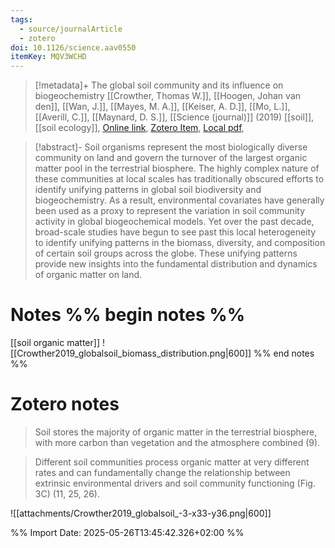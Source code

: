 ```yaml
---
tags:
  - source/journalArticle
  - zotero
doi: 10.1126/science.aav0550
itemKey: MQV3WCHD
---
```

>[!metadata]+
> The global soil community and its influence on biogeochemistry
> [[Crowther, Thomas W.]], [[Hoogen, Johan van den]], [[Wan, J.]], [[Mayes, M. A.]], [[Keiser, A. D.]], [[Mo, L.]], [[Averill, C.]], [[Maynard, D. S.]], 
> [[Science (journal)]] (2019)
> [[soil]], [[soil ecology]], 
> [Online link](https://www.science.org/doi/10.1126/science.aav0550), [Zotero Item](zotero://select/library/items/MQV3WCHD), [Local pdf](file://C:/Users/aburg/Documents/references/zotero/storage/6X4MBUBZ/Crowther2019_globalsoil.pdf), 

>[!abstract]-
>Soil organisms represent the most biologically diverse community on land and govern the turnover of the largest organic matter pool in the terrestrial biosphere. The highly complex nature of these communities at local scales has traditionally obscured efforts to identify unifying patterns in global soil biodiversity and biogeochemistry. As a result, environmental covariates have generally been used as a proxy to represent the variation in soil community activity in global biogeochemical models. Yet over the past decade, broad-scale studies have begun to see past this local heterogeneity to identify unifying patterns in the biomass, diversity, and composition of certain soil groups across the globe. These unifying patterns provide new insights into the fundamental distribution and dynamics of organic matter on land.

# Notes %% begin notes %%
[[soil organic matter]]
![[Crowther2019_globalsoil_biomass_distribution.png|600]]
%% end notes %%

# Zotero notes
> Soil stores the majority of organic matter in the terrestrial biosphere, with more carbon than vegetation and the atmosphere combined (9).
	
> Different soil communities process organic matter at very different rates and can fundamentally change the relationship between extrinsic environmental drivers and soil community functioning (Fig. 3C) (11, 25, 26).
	
![[attachments/Crowther2019_globalsoil_-3-x33-y36.png|600]]
	


%% Import Date: 2025-05-26T13:45:42.326+02:00 %%
